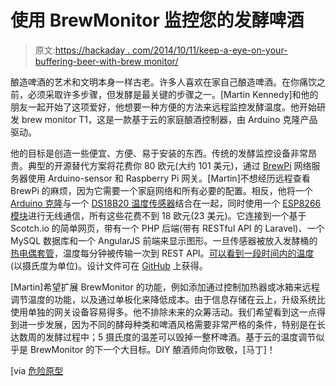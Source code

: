 # 使用 BrewMonitor 监控您的发酵啤酒

> 原文:[https://hackaday . com/2014/10/11/keep-a-eye-on-your-buffering-beer-with-brew monitor/](https://hackaday.com/2014/10/11/keep-an-eye-on-your-fermenting-beer-with-brewmonitor/)

酿造啤酒的艺术和文明本身一样古老。许多人喜欢在家自己酿造啤酒。在你痛饮之前，必须采取许多步骤，但发酵是最关键的步骤之一。[Martin Kennedy]和他的朋友一起开始了这项爱好，他想要一种方便的方法来远程监控发酵温度。他开始研发 brew monitor T1，这是一款基于云的家庭酿酒控制器，由 Arduino 克隆产品驱动。

他的目标是创造一些便宜、方便、易于安装的东西。传统的发酵监控设备非常昂贵。典型的开源替代方案将花费你 80 欧元(大约 101 美元)，通过 [BrewPi](http://hackaday.com/2012/10/01/brewpi-is-a-raspberry-pi-in-charge-of-beer-fermentation/ "BrewPi article") 网络服务器使用 Arduino-sensor 和 Raspberry Pi 网关。[Martin]不想经历远程查看 BrewPi 的麻烦，因为它需要一个家庭网络和所有必要的配置。相反，他将一个 [Arduino 克隆](http://www.dx.com/p/diy-funduino-uno-r3-development-board-microcontroller-w-usb-cable-240588#.VDi_mBZeJEM "Funduino Uno")与一个 [DS18B20 温度传感器](http://www.adafruit.com/product/381 "DS18B20 Temperature Sensor from Adafruit")结合在一起，同时使用一个 [ESP8266 模块](https://nurdspace.nl/ESP8266 "ESP8266 Wireless Module")进行无线通信，所有这些花费不到 18 欧元(23 美元)。它连接到一个基于 Scotch.io 的简单网页，带有一个 PHP 后端(带有 RESTful API 的 Laravel)、一个 MySQL 数据库和一个 AngularJS 前端来显示图形。一旦传感器被放入发酵桶的[热电偶套管](http://en.wikipedia.org/wiki/Thermowell)，温度每分钟被传输一次到 REST API。[可以看到一段时间内的温度](http://dev.thebedroomlaboratory.com/~martin/brewmonitor/ "BrewMonitor Temperature Page")(以摄氏度为单位)。设计文件可在 [GitHub](https://github.com/thebedroomlaboratory/BrewMonitor "GitHub link to the BrewMonitor design files") 上获得。

[Martin]希望扩展 BrewMonitor 的功能，例如添加通过控制加热器或冰箱来远程调节温度的功能，以及通过单板化来降低成本。由于信息存储在云上，升级系统比使用单独的网关设备容易得多。他不排除未来的众筹活动。我们希望看到这一点得到进一步发展，因为不同的酵母种类和啤酒风格需要非常严格的条件，特别是在长达数周的发酵过程中；5 摄氏度的温差可以毁掉一整杯啤酒。基于云的温度调节似乎是 BrewMonitor 的下一个大目标。DIY 酿酒师向你致敬，[马丁]！

[via [危险原型](http://dangerousprototypes.com/2014/10/03/brewmonitor-the-arduino-powered-cloud-based-homebrewing-controller/ "Dangerous Prototypes- BrewMonitor")